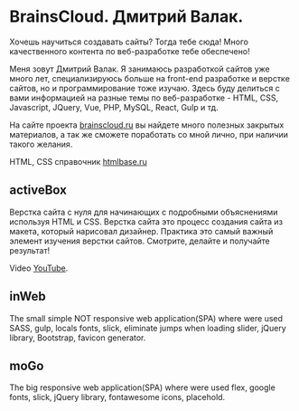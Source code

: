 # BrainsCloud. Дмитрий Валак.
Хочешь научиться создавать сайты? Тогда тебе сюда!
Много качественного контента по веб-разработке тебе обеспечено!

Меня зовут Дмитрий Валак. Я занимаюсь разработкой сайтов уже много лет, специализируюсь больше на front-end разработке и верстке сайтов, но и программирование тоже изучаю. Здесь буду делиться с вами информацией на разные темы по веб-разработке - HTML, CSS, Javascript, JQuery, Vue, PHP, MySQL, React, Gulp и тд.

На сайте проекта [brainscloud.ru](https://brainscloud.ru) вы найдете много полезных закрытых материалов, а так же сможете поработать со мной лично, при наличии такого желания.

HTML, CSS справочник [htmlbase.ru](https://htmlbase.ru)

## activeBox
Верстка сайта с нуля для начинающих с подробными объяснениями используя HTML и CSS. Верстка сайта это процесс создания сайта из макета, который нарисовал дизайнер. Практика это самый важный элемент изучения верстки сайтов. Смотрите, делайте и получайте результат!

Video [YouTube](https://www.youtube.com/watch?v=b8K_iowSriQ&list=PLoq3Accf02PVO4GvY4-UtIQkeD6tNmX_f).

## inWeb
The small simple NOT responsive web application(SPA) where were used SASS, gulp, locals fonts, slick, eliminate jumps when loading slider, jQuery library, Bootstrap, favicon generator.

## moGo
The big responsive web application(SPA) where were used flex, google fonts, slick, jQuery library, fontawesome icons, placehold.
